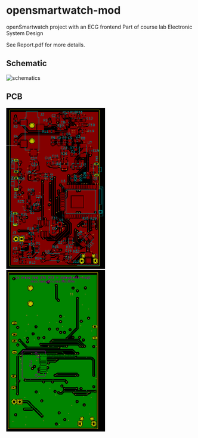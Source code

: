 # opensmartwatch-mod
openSmartwatch project with an ECG frontend
Part of course lab Electronic System Design

See Report.pdf for more details.

## Schematic
![schematics](https://github.com/rohitrathnam/opensmartwatch-mod/blob/main/img/schematicv3.jpg?raw=true)

## PCB
![schematics](https://github.com/rohitrathnam/opensmartwatch-mod/blob/main/img/top.png?raw=true)
![schematics](https://github.com/rohitrathnam/opensmartwatch-mod/blob/main/img/bottom.png?raw=true)
